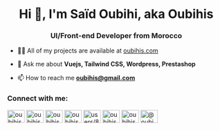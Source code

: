 <h1 align="center">Hi 👋, I'm Saïd Oubihi, aka Oubihis</h1>
<h3 align="center">UI/Front-end Developer from Morocco</h3>

- 👨‍💻 All of my projects are available at [oubihis.com](https://oubihis.com)

- 💬 Ask me about **Vuejs, Tailwind CSS, Wordpress, Prestashop**

- 📫 How to reach me **oubihis@gmail.com**

<h3 align="left">Connect with me:</h3>
<p align="left">
<a href="https://codepen.io/oubihis" target="blank"><img align="center" src="https://raw.githubusercontent.com/rahuldkjain/github-profile-readme-generator/master/src/images/icons/Social/codepen.svg" alt="oubihis" height="30" width="40" /></a>
<a href="https://dev.to/oubihis" target="blank"><img align="center" src="https://raw.githubusercontent.com/rahuldkjain/github-profile-readme-generator/master/src/images/icons/Social/devto.svg" alt="oubihis" height="30" width="40" /></a>
<a href="https://twitter.com/oubihis" target="blank"><img align="center" src="https://raw.githubusercontent.com/rahuldkjain/github-profile-readme-generator/master/src/images/icons/Social/twitter.svg" alt="oubihis" height="30" width="40" /></a>
<a href="https://linkedin.com/in/oubihis" target="blank"><img align="center" src="https://raw.githubusercontent.com/rahuldkjain/github-profile-readme-generator/master/src/images/icons/Social/linked-in-alt.svg" alt="oubihis" height="30" width="40" /></a>
<a href="https://stackoverflow.com/users/users/8134307/oubihis" target="blank"><img align="center" src="https://raw.githubusercontent.com/rahuldkjain/github-profile-readme-generator/master/src/images/icons/Social/stack-overflow.svg" alt="users/8134307/oubihis" height="30" width="40" /></a>
<a href="https://dribbble.com/oubihis" target="blank"><img align="center" src="https://raw.githubusercontent.com/rahuldkjain/github-profile-readme-generator/master/src/images/icons/Social/dribbble.svg" alt="oubihis" height="30" width="40" /></a>
<a href="https://www.behance.net/oubihis" target="blank"><img align="center" src="https://raw.githubusercontent.com/rahuldkjain/github-profile-readme-generator/master/src/images/icons/Social/behance.svg" alt="oubihis" height="30" width="40" /></a>
<a href="https://medium.com/@oubihis" target="blank"><img align="center" src="https://raw.githubusercontent.com/rahuldkjain/github-profile-readme-generator/master/src/images/icons/Social/medium.svg" alt="@oubihis" height="30" width="40" /></a>
</p>


